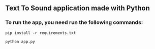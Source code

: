 ## Text To Sound application made with Python

### To run the app, you need run the following commands:

```shell
pip install -r requirements.txt

python app.py

```
